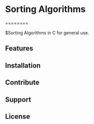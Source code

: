 # Sorting Algorithms
========

$Sorting Algorithms in C for general use.

Features
--------

Installation
------------

Contribute
----------

Support
-------

License
-------
